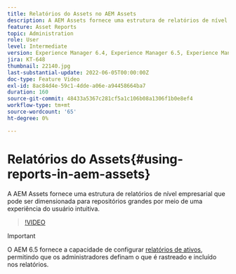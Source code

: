 ```yaml
---
title: Relatórios do Assets no AEM Assets
description: A AEM Assets fornece uma estrutura de relatórios de nível empresarial que pode ser dimensionada para repositórios grandes por meio de uma experiência do usuário intuitiva.
feature: Asset Reports
topic: Administration
role: User
level: Intermediate
version: Experience Manager 6.4, Experience Manager 6.5, Experience Manager as a Cloud Service
jira: KT-648
thumbnail: 22140.jpg
last-substantial-update: 2022-06-05T00:00:00Z
doc-type: Feature Video
exl-id: 8ac84d4e-59c1-4dde-a06e-a94458664ba7
duration: 160
source-git-commit: 48433a5367c281cf5a1c106b08a1306f1b0e8ef4
workflow-type: tm+mt
source-wordcount: '65'
ht-degree: 0%

---
```


# Relatórios do Assets{#using-reports-in-aem-assets}

A AEM Assets fornece uma estrutura de relatórios de nível empresarial que pode ser dimensionada para repositórios grandes por meio de uma experiência do usuário intuitiva.

>[!VIDEO](https://video.tv.adobe.com/v/22140?quality=12&learn=on)


>[!IMPORTANT]
>
>O AEM 6.5 fornece a capacidade de configurar [relatórios de ativos](https://experienceleague.adobe.com/docs/experience-manager-65/assets/administer/asset-reports.html#prerequisite-for-reporting), permitindo que os administradores definam o que é rastreado e incluído nos relatórios.

